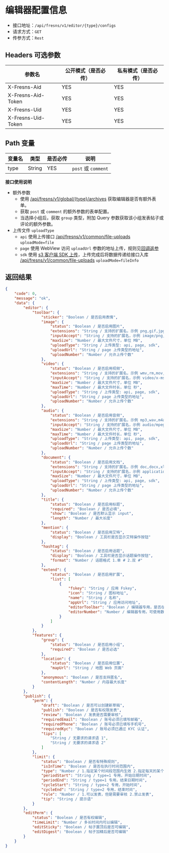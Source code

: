 # 编辑器配置信息

- 接口地址：`/api/fresns/v1/editor/{type}/configs`
- 请求方式：`GET`
- 传参方式：`Rest`

## Headers 可选参数

| 参数名 | 公开模式（是否必传） | 私有模式（是否必传） |
| --- | --- | --- |
| X-Fresns-Aid | YES | YES |
| X-Fresns-Aid-Token | YES | YES |
| X-Fresns-Uid | YES | YES |
| X-Fresns-Uid-Token | YES | YES |

## Path 变量

| 变量名 | 类型 | 是否必传 | 说明 |
| --- | --- | --- | --- |
| type | String | YES | `post` 或 `comment` |

**接口使用说明**

- 额外参数
    - 使用 [/api/fresns/v1/global/{type}/archives](../global/archives.md) 获取编辑器是否有额外表单。
    - 获取 `post` 或 `comment` 的额外参数的表单配置。
    - 当选择小组后，获取 `group` 类型，附加 Query 参数获取该小组发表帖子或评论的额外参数。
- 上传文件 `uploadType`
    - `api` 使用上传接口 [/api/fresns/v1/common/file-uploads](../common/file-uploads.md) `uploadMode=file`
    - `page` 使用 WebView 访问 `uploadUrl` 参数的地址上传，规则见[回调返参](../../reference/callback/index.md)
    - `sdk` 使用 [s3 客户端 SDK 上传](../common/file-storage-token.md)，上传完成后将数据传递给接口入库 [/api/fresns/v1/common/file-uploads](../common/file-uploads.md) `uploadMode=fileInfo`

## 返回结果

```json
{
    "code": 0,
    "message": "ok",
    "data": {
        "editor": {
            "toolbar": {
                "sticker": "Boolean / 是否启用表情",
                "image": {
                    "status": "Boolean / 是否启用图片",
                    "extensions": "String / 支持的扩展名，示例 png,gif,jpg,jpeg,bmp,heic",
                    "inputAccept": "String / 支持的扩展名，示例 image/png,image/gif,image/jpeg,image/jpeg,image/bmp",
                    "maxSize": "Number / 最大文件尺寸，单位 MB",
                    "uploadType": "String / 上传类型: api, page, sdk",
                    "uploadUrl": "String / page 上传类型的地址",
                    "uploadNumber": "Number / 允许上传个数"
                },
                "video": {
                    "status": "Boolean / 是否启用视频",
                    "extensions": "String / 支持的扩展名，示例 wmv,rm,mov,mpeg,mp4,3gp,flv,avi,rmvb",
                    "inputAccept": "String / 支持的扩展名，示例 video/x-ms-wmv,application/vnd.rn-realmedia,video/quicktime,video/mpeg,video/mp4,video/3gpp,video/x-flv,video/x-msvideo,application/vnd.rn-realmedia-vbr",
                    "maxSize": "Number / 最大文件尺寸，单位 MB",
                    "maxTime": "Number / 最大文件时长，单位 秒",
                    "uploadType": "String / 上传类型: api, page, sdk",
                    "uploadUrl": "String / page 上传类型的地址",
                    "uploadNumber": "Number / 允许上传个数"
                },
                "audio": {
                    "status": "Boolean / 是否启用音频",
                    "extensions": "String / 支持的扩展名，示例 mp3,wav,m4a",
                    "inputAccept": "String / 支持的扩展名，示例 audio/mpeg,audio/x-wav,audio/mp4",
                    "maxSize": "Number / 最大文件尺寸，单位 MB",
                    "maxTime": "Number / 最大文件时长，单位 秒",
                    "uploadType": "String / 上传类型: api, page, sdk",
                    "uploadUrl": "String / page 上传类型的地址",
                    "uploadNumber": "Number / 允许上传个数"
                },
                "document": {
                    "status": "Boolean / 是否启用文档",
                    "extensions": "String / 支持的扩展名，示例 doc,docx,xls,xlsx,csv,ppt,pptx,pps,ppts,pdf,txt,md,markdown,rar,zip,7z,epub,mobi",
                    "inputAccept": "String / 支持的扩展名，示例 application/msword,application/vnd.openxmlformats-officedocument.wordprocessingml.document,application/vnd.ms-excel",
                    "maxSize": "Number / 最大文件尺寸，单位 MB",
                    "uploadType": "String / 上传类型: api, page, sdk",
                    "uploadUrl": "String / page 上传类型的地址",
                    "uploadNumber": "Number / 允许上传个数"
                },
                "title": {
                    "status": "Boolean / 是否启用标题",
                    "required": "Boolean / 是否必填",
                    "show": "Boolean / 是否默认显示 input",
                    "length": "Number / 最大长度"
                },
                "mention": {
                    "status": "Boolean / 是否启用艾特",
                    "display": "Boolean / 工具栏是否显示艾特操作按钮"
                },
                "hashtag": {
                    "status": "Boolean / 是否启用话题",
                    "display": "Boolean / 工具栏是否显示话题操作按钮",
                    "format": "Number / 话题格式 1.单 # 2.双 #"
                },
                "extend": {
                    "status": "Boolean / 是否启用扩展",
                    "list": [
                        {
                            "fskey": "String / 应用 Fskey",
                            "icon": "String / 图标地址",
                            "name": "String / 名称",
                            "appUrl": "String / 应用访问地址",
                            "editorToolbar": "Boolean / 编辑器专用，是否在 toolbar 显示",
                            "editorNumber": "Number / 编辑器专用，可使用数量",
                        }
                    ]
                }
            },
            "features": {
                "group": {
                    "status": "Boolean / 是否启用小组",
                    "required": "Boolean / 是否必选"
                },
                "location": {
                    "status": "Boolean / 是否启用位置",
                    "mapUrl": "String / 地图 Web 页面"
                },
                "anonymous": "Boolean / 是否支持匿名",
                "contentLength": "Number / 内容最大长度"
            }
        },
        "publish": {
            "perm": {
                "draft": "Boolean / 是否可以创建新草稿",
                "publish": "Boolean / 是否有权限发表",
                "review": "Boolean / 发表是否需要审核",
                "requiredEmail": "Boolean / 账号必须已填写邮箱",
                "requiredPhone": "Boolean / 账号必须已填写手机号",
                "requiredKyc": "Boolean / 账号必须已通过 KYC 认证",
                "tips": [
                    "String / 无要求的请求语 1",
                    "String / 无要求的请求语 2"
                ]
            },
            "limit": {
                "status": "Boolean / 是否有特殊规则",
                "isInTime": "Boolean / 是否在执行时间范围内",
                "type": "Number / 1.指定某个时间段范围内生效 2.指定每天的某个时间段范围内循环生效",
                "periodStart": "String / type=1 专用，开始日期时间",
                "periodEnd": "String / type=1 专用，结束日期时间",
                "cycleStart": "String / type=2 专用，开始时间",
                "cycleEnd": "String / type=2 专用，结束时间",
                "rule": "Number / 1.可以发表，但是需要审核 2.禁止发表",
                "tip": "String / 提示语"
            }
        },
        "editPerm": {
            "status": "Boolean / 是否有权编辑",
            "timeLimit": "Number / 多长时间内可以编辑",
            "editSticky": "Boolean / 帖子置顶后是否可编辑",
            "editDigest": "Boolean / 帖子加精后是否可编辑"
        }
    }
}
```
